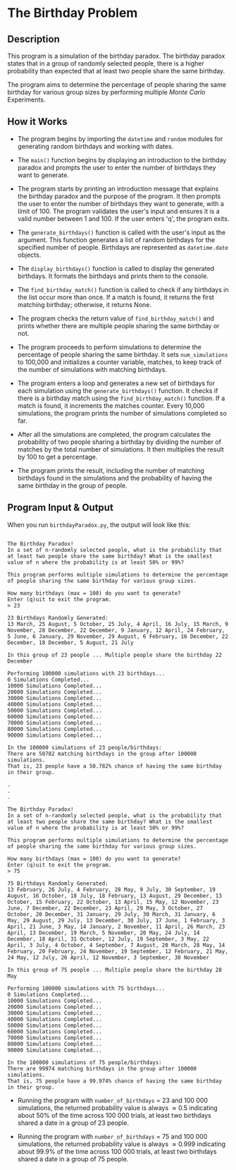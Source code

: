 # The Birthday Problem

## Description

This program is a simulation of the birthday paradox. The birthday paradox states that in a group of randomly selected people, there is a higher probability than expected that at least two people share the same birthday.

The program aims to determine the percentage of people sharing the same birthday for various group sizes by performing multiple _Monte Carlo_ Experiments.

## How it Works

- The program begins by importing the `datetime` and `random` modules for generating random birthdays and working with dates.

- The `main()` function begins by displaying an introduction to the birthday paradox and prompts the user to enter the number of birthdays they want to generate.

- The program starts by printing an introduction message that explains the birthday paradox and the purpose of the program. It then prompts the user to enter the number of birthdays they want to generate, with a limit of 100. The program validates the user's input and ensures it is a valid number between 1 and 100. If the user enters 'q', the program exits.

- The `generate_birthdays()` function is called with the user's input as the argument. This function generates a list of random birthdays for the specified number of people. Birthdays are represented as `datetime.date` objects.

- The `display_birthdays()` function is called to display the generated birthdays. It formats the birthdays and prints them to the console.

- The `find_birthday_match()` function is called to check if any birthdays in the list occur more than once. If a match is found, it returns the first matching birthday; otherwise, it returns None.

- The program checks the return value of `find_birthday_match()` and prints whether there are multiple people sharing the same birthday or not.

- The program proceeds to perform simulations to determine the percentage of people sharing the same birthday. It sets `num_simulations` to 100,000 and initializes a counter variable, matches, to keep track of the number of simulations with matching birthdays.

- The program enters a loop and generates a new set of birthdays for each simulation using the `generate_birthdays()` function. It checks if there is a birthday match using the `find_birthday_match()` function. If a match is found, it increments the matches counter. Every 10,000 simulations, the program prints the number of simulations completed so far.

- After all the simulations are completed, the program calculates the probability of two people sharing a birthday by dividing the number of matches by the total number of simulations. It then multiplies the result by 100 to get a percentage.

- The program prints the result, including the number of matching birthdays found in the simulations and the probability of having the same birthday in the group of people.


## Program Input & Output

When you run `birthdayParadox.py`, the output will look like this:

```

The Birthday Paradox!
In a set of n-randomly selected people, what is the probability that at least two people share the same birthday? What is the smallest value of n where the probability is at least 50% or 99%?

This program performs multiple simulations to determine the percentage of people sharing the same birthday for various group sizes.
    
How many birthdays (max = 100) do you want to generate?
Enter (q)uit to exit the program.
> 23

23 Birthdays Randomly Generated:
13 March, 25 August, 5 October, 25 July, 4 April, 16 July, 15 March, 9 November, 28 December, 22 December, 9 January, 12 April, 24 February, 5 June, 6 January, 29 November, 29 August, 6 February, 16 December, 22 December, 18 December, 5 August, 21 July

In this group of 23 people ... Multiple people share the birthday 22 December

Performing 100000 simulations with 23 birthdays...
0 Simulations Completed...
10000 Simulations Completed...
20000 Simulations Completed...
30000 Simulations Completed...
40000 Simulations Completed...
50000 Simulations Completed...
60000 Simulations Completed...
70000 Simulations Completed...
80000 Simulations Completed...
90000 Simulations Completed...

In the 100000 simulations of 23 people/birthdays:
There are 50782 matching birthdays in the group after 100000 simulations.
That is, 23 people have a 50.782% chance of having the same birthday in their group.

.
.
.

The Birthday Paradox!
In a set of n-randomly selected people, what is the probability that at least two people share the same birthday? What is the smallest value of n where the probability is at least 50% or 99%?

This program performs multiple simulations to determine the percentage of people sharing the same birthday for various group sizes.
    
How many birthdays (max = 100) do you want to generate?
Enter (q)uit to exit the program.
> 75

75 Birthdays Randomly Generated:
13 February, 26 July, 4 February, 28 May, 9 July, 30 September, 19 August, 16 October, 18 July, 18 February, 13 August, 29 December, 13 October, 15 February, 22 October, 13 April, 15 May, 12 November, 23 June, 7 December, 22 December, 23 April, 29 May, 3 October, 27 October, 20 December, 31 January, 29 July, 30 March, 31 January, 6 May, 29 August, 29 July, 13 December, 30 July, 17 June, 1 February, 3 April, 21 June, 3 May, 14 January, 2 November, 11 April, 26 March, 23 April, 13 December, 19 March, 5 November, 20 May, 24 July, 14 December, 18 April, 31 October, 12 July, 19 September, 3 May, 22 April, 3 July, 4 October, 4 September, 7 August, 20 March, 28 May, 14 February, 20 February, 24 November, 19 September, 12 February, 21 May, 24 May, 12 July, 26 April, 12 November, 3 September, 30 November

In this group of 75 people ... Multiple people share the birthday 28 May

Performing 100000 simulations with 75 birthdays...
0 Simulations Completed...
10000 Simulations Completed...
20000 Simulations Completed...
30000 Simulations Completed...
40000 Simulations Completed...
50000 Simulations Completed...
60000 Simulations Completed...
70000 Simulations Completed...
80000 Simulations Completed...
90000 Simulations Completed...

In the 100000 simulations of 75 people/birthdays:
There are 99974 matching birthdays in the group after 100000 simulations.
That is, 75 people have a 99.974% chance of having the same birthday in their group.
```

- Running the program with `number_of_birthdays` = 23 and 100 000 simulations, the returned probability value is always $\approx 0.5$ indicating about $50\%$ of the time across 100 000 trials, at least two birthdays shared a date in a group of 23 people.

- Running the program with `number_of_birthdays` = 75 and 100 000 simulations, the returned probability value is always $\approx 0.999$ indicating about $99.9\%$ of the time across 100 000 trials, at least two birthdays shared a date in a group of 75 people.
